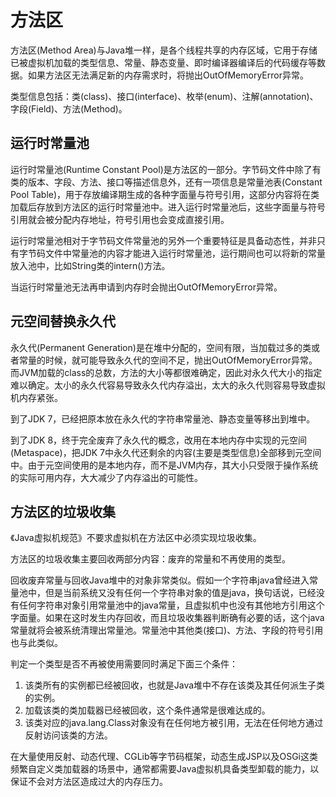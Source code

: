 # 方法区

方法区(Method Area)与Java堆一样，是各个线程共享的内存区域，它用于存储已被虚拟机加载的类型信息、常量、静态变量、即时编译器编译后的代码缓存等数据。如果方法区无法满足新的内存需求时，将抛出OutOfMemoryError异常。

类型信息包括：类(class)、接口(interface)、枚举(enum)、注解(annotation)、字段(Field)、方法(Method)。

## 运行时常量池

运行时常量池(Runtime Constant Pool)是方法区的一部分。字节码文件中除了有类的版本、字段、方法、接口等描述信息外，还有一项信息是常量池表(Constant Pool Table)，用于存放编译期生成的各种字面量与符号引用，这部分内容将在类加载后存放到方法区的运行时常量池中。进入运行时常量池后，这些字面量与符号引用就会被分配内存地址，符号引用也会变成直接引用。

运行时常量池相对于字节码文件常量池的另外一个重要特征是具备动态性，并非只有字节码文件中常量池的内容才能进入运行时常量池，运行期间也可以将新的常量放入池中，比如String类的intern()方法。

当运行时常量池无法再申请到内存时会抛出OutOfMemoryError异常。

## 元空间替换永久代

永久代(Permanent Generation)是在堆中分配的，空间有限，当加载过多的类或者常量的时候，就可能导致永久代的空间不足，抛出OutOfMemoryError异常。而JVM加载的class的总数，方法的大小等都很难确定，因此对永久代大小的指定难以确定。太小的永久代容易导致永久代内存溢出，太大的永久代则容易导致虚拟机内存紧张。

到了JDK 7，已经把原本放在永久代的字符串常量池、静态变量等移出到堆中。

到了JDK 8，终于完全废弃了永久代的概念，改用在本地内存中实现的元空间(Metaspace)，把JDK 7中永久代还剩余的内容(主要是类型信息)全部移到元空间中。由于元空间使用的是本地内存，而不是JVM内存，其大小只受限于操作系统的实际可用内存，大大减少了内存溢出的可能性。

## 方法区的垃圾收集

《Java虚拟机规范》不要求虚拟机在方法区中必须实现垃圾收集。

方法区的垃圾收集主要回收两部分内容：废弃的常量和不再使用的类型。

回收废弃常量与回收Java堆中的对象非常类似。假如一个字符串java曾经进入常量池中，但是当前系统又没有任何一个字符串对象的值是java，换句话说，已经没有任何字符串对象引用常量池中的java常量，且虚拟机中也没有其他地方引用这个字面量。如果在这时发生内存回收，而且垃圾收集器判断确有必要的话，这个java常量就将会被系统清理出常量池。常量池中其他类(接口)、方法、字段的符号引用也与此类似。

判定一个类型是否不再被使用需要同时满足下面三个条件：

1. 该类所有的实例都已经被回收，也就是Java堆中不存在该类及其任何派生子类的实例。
2. 加载该类的类加载器已经被回收，这个条件通常是很难达成的。
3. 该类对应的java.lang.Class对象没有在任何地方被引用，无法在任何地方通过反射访问该类的方法。

在大量使用反射、动态代理、CGLib等字节码框架，动态生成JSP以及OSGi这类频繁自定义类加载器的场景中，通常都需要Java虚拟机具备类型卸载的能力，以保证不会对方法区造成过大的内存压力。
